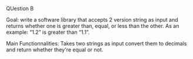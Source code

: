 QUestion B

Goal: write a software library that accepts 2 version string as input and returns whether 
one is greater than, equal, or less than the other.
 As an example: “1.2” is greater than “1.1”. 

 Main Functionnalities: Takes two strings as input convert them to decimals 
 and return whether they're equal or not.